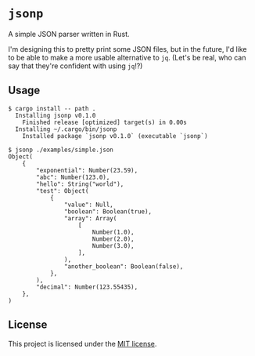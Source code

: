 # `jsonp`

A simple JSON parser written in Rust.

I'm designing this to pretty print some JSON files, but in the future, I'd like to be able to make a more usable alternative to `jq`. (Let's be real, who can say that they're confident with using `jq`!?)

## Usage

```shell
$ cargo install -- path .
  Installing jsonp v0.1.0
    Finished release [optimized] target(s) in 0.00s
  Installing ~/.cargo/bin/jsonp
    Installed package `jsonp v0.1.0` (executable `jsonp`)

$ jsonp ./examples/simple.json
Object(
    {
        "exponential": Number(23.59),
        "abc": Number(123.0),
        "hello": String("world"),
        "test": Object(
            {
                "value": Null,
                "boolean": Boolean(true),
                "array": Array(
                    [
                        Number(1.0),
                        Number(2.0),
                        Number(3.0),
                    ],
                ),
                "another_boolean": Boolean(false),
            },
        ),
        "decimal": Number(123.55435),
    },
)
```

## License

This project is licensed under the [MIT license](https://choosealicense.com/licenses/mit).
